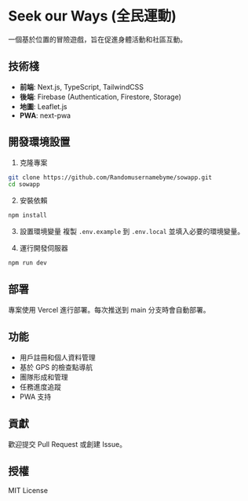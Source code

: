 # Seek our Ways (全民運動)

一個基於位置的冒險遊戲，旨在促進身體活動和社區互動。

## 技術棧

- **前端**: Next.js, TypeScript, TailwindCSS
- **後端**: Firebase (Authentication, Firestore, Storage)
- **地圖**: Leaflet.js
- **PWA**: next-pwa

## 開發環境設置

1. 克隆專案
```bash
git clone https://github.com/Randomusernamebyme/sowapp.git
cd sowapp
```

2. 安裝依賴
```bash
npm install
```

3. 設置環境變量
複製 `.env.example` 到 `.env.local` 並填入必要的環境變量。

4. 運行開發伺服器
```bash
npm run dev
```

## 部署

專案使用 Vercel 進行部署。每次推送到 main 分支時會自動部署。

## 功能

- 用戶註冊和個人資料管理
- 基於 GPS 的檢查點導航
- 團隊形成和管理
- 任務進度追蹤
- PWA 支持

## 貢獻

歡迎提交 Pull Request 或創建 Issue。

## 授權

MIT License 